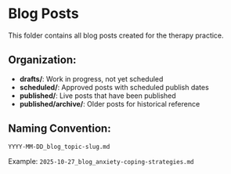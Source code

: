 # Blog Posts

This folder contains all blog posts created for the therapy practice.

## Organization:
- **drafts/**: Work in progress, not yet scheduled
- **scheduled/**: Approved posts with scheduled publish dates
- **published/**: Live posts that have been published
- **published/archive/**: Older posts for historical reference

## Naming Convention:
`YYYY-MM-DD_blog_topic-slug.md`

Example: `2025-10-27_blog_anxiety-coping-strategies.md`

